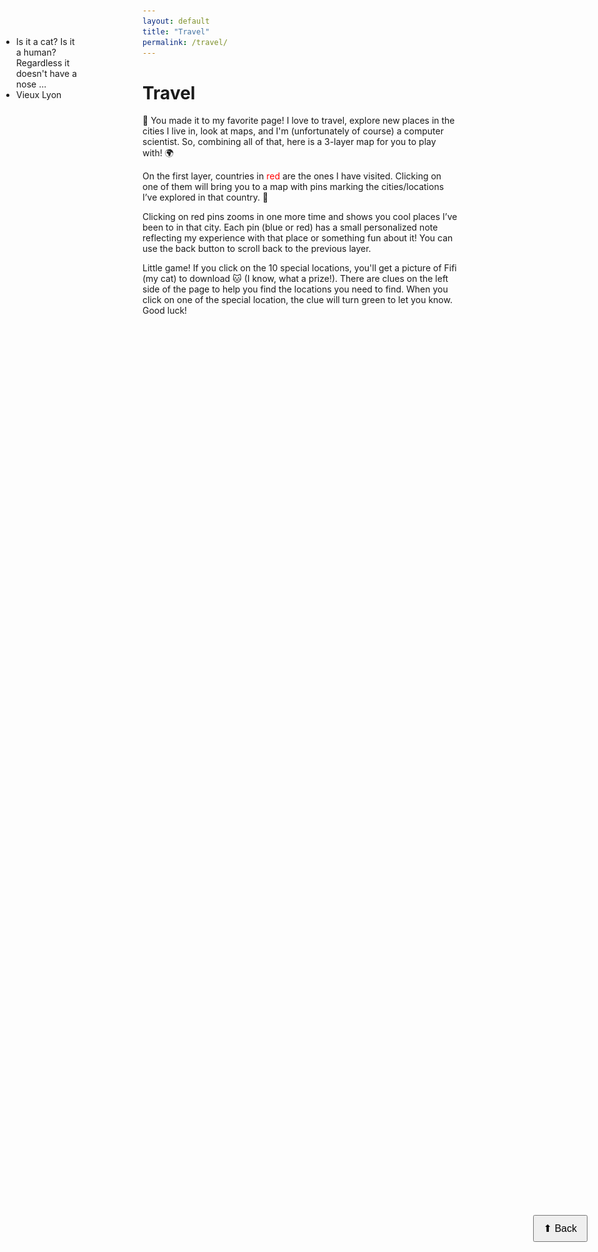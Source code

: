 ```yaml
---
layout: default
title: "Travel"
permalink: /travel/
---
```


<h1>Travel</h1>
<p>🎉 You made it to my favorite page! I love to travel, explore new places in the cities I live in, look at maps, and I'm (unfortunately of course) a computer scientist. So, combining all of that, here is a 3-layer map for you to play with! 🌍</p>

<p>On the first layer, countries in <span style="color:red;">red</span> are the ones I have visited. Clicking on one of them will bring you to a map with pins marking the cities/locations I’ve explored in that country. 📍</p>

<p>Clicking on red pins zooms in one more time and shows you cool places I’ve been to in that city. Each pin (blue or red) has a small personalized note reflecting my experience with that place or something fun about it! You can use the back button to scroll back to the previous layer.</p>

<p>Little game! If you click on the 10 special locations, you'll get a picture of Fifi (my cat) to download 🐱 (I know, what a prize!). There are clues on the left side of the page to help you find the locations you need to find. When you click on one of the special location, the clue will turn green to let you know. Good luck!</p>


<div id="world-map-container">
  <div id="world-map" style="height: 640px; border-radius: 10px; margin-bottom: 1rem;"></div>
</div>

<div id="country-map-container"></div>
<div id="city-map-container"></div>

<link rel="stylesheet" href="https://unpkg.com/leaflet@1.9.4/dist/leaflet.css"/>
<link rel="stylesheet" href="https://unpkg.com/leaflet.markercluster/dist/MarkerCluster.css" />
<link rel="stylesheet" href="https://unpkg.com/leaflet.markercluster/dist/MarkerCluster.Default.css" />
<script src="https://unpkg.com/leaflet@1.9.4/dist/leaflet.js"></script>
<script src="https://unpkg.com/leaflet.markercluster/dist/leaflet.markercluster.js"></script>

<div id="clues" style="
    position: fixed;
    left: 10px;
    top: 100px;
    width: 120px;  /* max width for the container */
    z-index: 1000;
">
  <ul style="max-width: 220px; word-wrap: break-word; white-space: normal; padding-left: 1rem;">
    <li id="clue-1">Is it a cat? Is it a human? Regardless it doesn't have a nose ...</li>
    <li id="clue-2">Vieux Lyon</li>
  </ul>
</div>
<button id="scroll-back" style="
    position: fixed;
    top: 50%;
    right: 20px;
    z-index: 1000;
    padding: 10px 15px;
    font-size: 16px;
">
⬆ Back
</button>

<script>

  // Stack to track previous ranks
let scrollHistory = ["world-map-container"]; // matches the container ID

// Call this function whenever scrolling down to a new rank
function pushScrollTarget(sectionId) {
  scrollHistory.push(sectionId);
  const target = document.getElementById(sectionId);
  if (target) {
    target.scrollIntoView({ behavior: "smooth", block: "start" });
  }
}

const backButton = document.getElementById("scroll-back");

backButton.addEventListener("click", () => {
  if (scrollHistory.length < 2) return; // nothing to go back to

  // Remove current section
  scrollHistory.pop();

  // Scroll to previous section
  const previousSectionId = scrollHistory[scrollHistory.length - 1];
  const previous = document.getElementById(previousSectionId);
  if (previous) {
    previous.scrollIntoView({ behavior: "smooth", block: "start" });
  }
});

let triggersClicked = new Set();
const triggersNeeded = 2; // number of pins to click to win

  // Places I have visited
  const visitedPlaces = [
    
    // Canada
    { country: "Canada", city: "Montreal", coords: [45.5017, -73.5673], description: "I tried the bagels with a local!" },
    { country: "Canada", city: "Quebec City", coords: [46.81389, -71.20806], description: "I can't believe the most famous building of the city is used as an hotel 😦."},
    { country: "Canada", city: "Parc national de la Jacques-Cartier", coords: [47.33333, -71.35000], description: "Stunning river views."},
    { country: "Canada", city: "Parc national des Hautes-Gorges-de-la-Rivière-Malbaie", coords: [47.93333, -70.51667], description: ""},
    { country: "Canada", city: "Sainte-Brigitte-de-Laval", coords: [47.00000, -71.20000], description: "Stayed at an off-grid AirBnB."},

    // Mexico
    { country: "Mexico", city: "Mexico City", coords: [19.432608, -99.133209], description: ""},
    { country: "Mexico", city: "Cancun", coords: [21.16056, -86.84750], description: ""},
    { country: "Mexico", city: "Chichén Itzá", coords: [20.68306, -88.56861], description: ""},

    // Spain
    { country: "Spain", city: "Madrid", coords: [40.416775, -3.70379], description: "The capital city, full of life, art, and history."},
    { country: "Spain", city: "Barcelona", coords: [41.3850639, 2.1734035], description: "Catalonia’s vibrant capital with amazing architecture."},
    { country: "Spain", city: "Bilbao", coords: [43.263013, -2.935013], description: "Basque city known for the Guggenheim museum and riverfront."},
    { country: "Spain", city: "Pamplona", coords: [42.812526, -1.645774], description: "Famous for the Running of the Bulls."},
    { country: "Spain", city: "Palma de Mallorca", coords: [39.571625, 2.650544], description: "Beautiful island capital, charming and Mediterranean."},
    { country: "Spain", city: "Cala Llombards", coords: [39.321667, 3.139167], description: "A peaceful beach in Mallorca, perfect for relaxing."},
    { country: "Spain", city: "Alcúdia", coords: [39.84972, 3.12528], description: "Historic town in Mallorca with a lovely old town and great beaches."},
    { country: "Spain", city: "Valencia", coords: [39.46975, -0.37739], description: "Coastal city known for paella, futuristic architecture, and arts."},
    { country: "Spain", city: "San Sebastián", coords: [43.312691, -1.993332], description: "Coastal Basque city, beautiful beaches and food heaven."},
    { country: "Spain", city: "Tudela", coords: [42.062509, -1.607873], description: "Historical town in Navarre, rich heritage and relaxing pace."},
    { country: "Spain", city: "Bardenas Reales", coords: [42.1878, -1.4687], description: "Semi-desert natural park in Navarre, surreal landscapes."},
    { country: "Spain", city: "Alfaro", coords: [42.11556, -1.85028], description: "Small town with Roman history and pleasant surroundings."},

    // UK
    { country: "United Kingdom", city: "London", coords: [51.507351, -0.127758], description: "The capital city, full of history, culture, and metropolitan energy."},
    { country: "United Kingdom", city: "Liverpool", coords: [53.41058, -2.97794], description: "Famous port city with great music and maritime heritage."},
    { country: "United Kingdom", city: "Edinburgh", coords: [55.953252, -3.188267], description: "Scotland’s capital, with its castle, festivals, and old town charm."},

    { country: "Belgium", city: "Bruxelles", coords: [50.8503463, 4.3517211], description: "Capital of Belgium, rich history and grand architecture."},
    { country: "Belgium", city: "Bruges", coords: [51.2093485, 3.2247005], description: "Medieval city, canals, beautiful and peaceful."},

    { country: "Netherlands", city: "Amsterdam", coords: [52.3676, 4.9041], description: "The Dutch capital, charming canals and cultural hotspots."},

    { country: "Denmark", city: "Copenhagen", coords: [55.6761, 12.5683], description: "Vibrant Scandinavian capital, design, food, and biking."},

    { country: "Germany", city: "Berlin", coords: [52.5200, 13.4050], description: "Historic, dynamic, modern and full of stories."},
    { country: "Germany", city: "Hamburg", coords: [53.5511, 9.9937], description: "Port city with maritime history and diverse neighborhoods."},

    { country: "Latvia", city: "Riga", coords: [56.9496, 24.1052], description: "Capital of Latvia with art nouveau architecture and vibrant old town."},

    { country: "Sweden", city: "Uppsala", coords: [59.8586, 17.6389], description: "Historic university city north of Stockholm."},
    { country: "Sweden", city: "Stockholm", coords: [59.3293, 18.0686], description: "Sweden’s capital, built on islands, rich culture & history."},
    { country: "Sweden", city: "Malmö", coords: [55.6050, 13.0038], description: "Southern coastal city, mix of modern and traditional."},
    { country: "Sweden", city: "Göteborg", coords: [57.7089, 11.9746], description: "Sweden’s major west coast city, relaxed seaside vibes."},
    { country: "Sweden", city: "Färnebofjärden National Park", coords: [60.2022758, 16.8047159], description: "Wild river, rapids and scenic landscapes in Swedish nature."},
    { country: "Sweden", city: "Gävle", coords: [60.6749, 17.1410], description: "Coastal city, gateway to the north with sea and archipelago."},
    { country: "Sweden", city: "Kallmyr", coords: [61.7783, 16.9135], description: "Rural area in Sweden (check exact location)."},
    { country: "Sweden", city: "Järvsö", coords: [61.7428, 16.4670], description: "Small town known for nature, skiing and local charm."},

    { country: "Greece", city: "Athens", coords: [37.9838, 23.7275], description: "The ancient capital, full of history and philosophy."},
    { country: "Croatia", city: "Split", coords: [43.5081, 16.4402], description: "Historic Adriatic city with Diocletian’s Palace and vibrant waterfront."},
    { country: "Croatia", city: "Solin", coords: [43.5367, 16.4509], description: "Older Roman ruins close to Split."},
    { country: "Hungary", city: "Budapest", coords: [47.4979, 19.0402], description: "Twin-city across the Danube, grand architecture and baths."},
    { country: "Hungary", city: "Veszprém", coords: [47.0933, 17.9115], description: "Historic city with a castle hill and lovely views over the surrounding hills."},
    { country: "Slovakia", city: "Bratislava", coords: [48.1486, 17.1077], description: "Capital city on the Danube, charming old town."},
    { country: "Czechia", city: "Valtice", coords: [48.7500, 16.7500], description: "Small town known for its chateau and wine region."},
    { country: "Austria", city: "Vienna", coords: [48.2082, 16.3738], description: "Imperial capital, music, culture, coffeehouses."},
    { country: "Austria", city: "Hallstatt", coords: [47.5623, 13.6491], description: "Picturesque lakeside village in the Salzkammergut."},
    { country: "Austria", city: "Werfenweng", coords: [47.4667, 13.2500], description: "Mountain village, nature and alpine views."},
    { country: "Austria", city: "Salzburg", coords: [47.8095, 13.0550], description: "Mozart’s birthplace, baroque architecture & fortress."},
    { country: "Switzerland", city: "Geneva", coords: [46.2044, 6.1432], description: "Lakeside international city, diplomacy and culture."},
    { country: "Switzerland", city: "Lugano", coords: [46.0037, 8.9511], description: "Lakeside Swiss-Italian town with palm trees & mountains."},
    { country: "Switzerland", city: "Morcote", coords: [45.9608, 8.7894], description: "Charming village on Lake Lugano with lovely gardens."},
    { country: "Switzerland", city: "Serpiano", coords: [45.8491, 8.9951], description: "Hamlet in Ticino, great views over mountains and lake region."},

    // France
    { country: "France", city: "Paris", coords: [48.856614, 2.352222], description: ""},
    { country: "France", city: "Élancourt", coords: [48.783900, 1.958900], description: ""},
    { country: "France", city: "Maurepas", coords: [48.780000, 1.962000], description: ""},
    { country: "France", city: "Coignières", coords: [48.734200, 1.809700], description: ""},
    { country: "France", city: "Carrières-sur-Seine", coords: [48.896100, 2.197200], description: ""},
    { country: "France", city: "Orly", coords: [48.728600, 2.379500], description: ""},
    { country: "France", city: "Antony", coords: [48.742200, 2.294600], description: ""},
    { country: "France", city: "Boulogne-Billancourt", coords: [48.839700, 2.239900], description: ""},
    { country: "France", city: "Rambouillet", coords: [48.633300, 1.833300], description: ""},
    { country: "France", city: "Versailles", coords: [48.804865, 2.120355], description: "Famous for the Palace of Versailles."},
    { country: "France", city: "Évry", coords: [48.629800, 2.440600], description: "Évry-Courcouronnes, administrative and university area."},
    { country: "France", city: "Nanterre", coords: [48.892400, 2.206000], description: "Near La Défense, important western suburb."},
    { country: "France", city: "La Défense", coords: [48.892500, 2.238800], description: ""},
    { country: "France", city: "Houilles", coords: [48.902000, 2.181700], description: "North-west suburb in the Yvelines/Île-de-France area."},
    { country: "France", city: "Aubervilliers", coords: [48.912900, 2.384400], description: "Northeastern suburb with a working-class, multicultural vibe."},
    { country: "France", city: "Saint-Denis", coords: [48.936200, 2.357400], description: "Historic town with the basilica and Stade de France."},
    { country: "France", city: "Trappes", coords: [48.790600, 1.842600], description: "Town in the Yvelines, near Élancourt and Maurepas."},
    { country: "France", city: "La Verrière", coords: [48.759200, 1.963100], description: "Small commune adjacent to Élancourt and Le Mesnil."},
    { country: "France", city: "Montigny-le-Bretonneux", coords: [48.766700, 2.019700], description: "Part of Saint-Quentin-en-Yvelines urban area."},
    { country: "France", city: "Saint-Cyr-l'École", coords: [48.804700, 2.137800], description: "Town near Versailles, military academy history."},
    { country: "France", city: "Guyancourt", coords: [48.788600, 2.038900], description: "Residential town in Saint-Quentin-en-Yvelines."},
    { country: "France", city: "Jouars-Pontchartrain", coords: [48.803300, 1.827200], description: "Rural commune with châteaux and country roads."},
    { country: "France", city: "Plaisir", coords: [48.812000, 1.947000], description: "Suburban town west of Paris."},
    { country: "France", city: "Vélizy-Villacoublay", coords: [48.776900, 2.217400], description: "Commercial and tech area with the Vélizy 2 mall."},
    { country: "France", city: "Issy-les-Moulineaux", coords: [48.821400, 2.269900], description: "South-western suburb, media and business hub."},
    { country: "France", city: "Chelles", coords: [48.879200, 2.606900], description: "Eastern suburb on the Marne river."},
    { country: "France", city: "Montreuil", coords: [48.863800, 2.448600], description: "Eastern suburb with a lively arts scene."},
    { country: "France", city: "Puteaux", coords: [48.885000, 2.238900], description: "On the Seine, adjacent to La Défense."},
    { country: "France", city: "Bezons", coords: [48.917000, 2.236900], description: "North-west suburb on the Seine."},
    { country: "France", city: "Chatou", coords: [48.896900, 2.155900], description: "Western suburb on the Seine, Île des Impressionnistes nearby."},
    { country: "France", city: "Croissy-sur-Seine", coords: [48.882200, 2.139900], description: "Riverside town with residential charm."},
    { country: "France", city: "Marne-la-Coquette", coords: [48.826400, 2.150100], description: ""},
    { country: "France", city: "Palaiseau", coords: [48.713000, 2.237000], description: ""},
    { country: "France", city: "Cergy", coords: [49.036100, 2.076300], description: ""},
    { country: "France", city: "Strasbourg", coords: [48.573405, 7.752111], description: "Alsatian capital with a beautiful cathedral and riverside old town."},
    { country: "France", city: "Mulhouse", coords: [47.750839, 7.335888], description: "Industrial city in Alsace with interesting museums."},
    { country: "France", city: "Wittenheim", coords: [47.792800, 7.316200], description: "Small town near Mulhouse."},
    { country: "France", city: "Lille", coords: [50.629250, 3.057256], description: "Vibrant northern city with Flemish influences."},
    { country: "France", city: "Compiègne", coords: [49.427200, 2.826600], description: "Historic town in Hauts-de-France with a royal palace."},
    { country: "France", city: "Chartres", coords: [48.446700, 1.489000], description: "Famous cathedral and medieval town."},
    { country: "France", city: "Fontainebleau", coords: [48.403600, 2.700300], description: "Historic château and large surrounding forest."},
    { country: "France", city: "Rouen", coords: [49.443232, 1.099971], description: "Normandy city with a splendid cathedral and medieval quarter."},
    { country: "France", city: "Étretat", coords: [49.703600, 0.205700], description: "Cliffs and seaside village with dramatic rock arches."},
    { country: "France", city: "Fécamp", coords: [49.754300, 0.373500], description: "Coastal town in Normandy with maritime heritage."},
    { country: "France", city: "Yport", coords: [49.736000, 0.444000], description: "Small Normandy seaside village between Étretat and Fécamp."},
    { country: "France", city: "Ouistreham", coords: [49.279100, -0.308300], description: "Seaside town and ferry port near Caen."},
    { country: "France", city: "Caen", coords: [49.182860, -0.370679], description: "Historic Normandy city with WWII memorials."},
    { country: "France", city: "Utah Beach", coords: [49.396667, -1.164167], description: "D-Day landing beach (Utah), memorials and museums."},
    { country: "France", city: "Sainte-Mère-Église", coords: [49.402800, -1.333300], description: "Historic town famous for airborne landings during D-Day."},
    { country: "France", city: "Cherbourg-en-Cotentin", coords: [49.633333, -1.616667], description: "Major port on the Cotentin peninsula."},
    { country: "France", city: "Île d'Oléron", coords: [45.931600, -1.317500], description: "Large Atlantic island with beaches and oyster farms."},
    { country: "France", city: "Brest", coords: [48.390394, -4.486076], description: "Port city in Brittany with maritime history."},
    { country: "France", city: "Nantes", coords: [47.218371, -1.553621], description: "Historic city on the Loire with a creative scene."},
    { country: "France", city: "Vannes", coords: [47.658600, -2.760600], description: "Pretty walled town in Brittany on the Gulf of Morbihan."},
    { country: "France", city: "Laval", coords: [48.069700, -0.771200], description: "Town in Mayenne with medieval roots."},
    { country: "France", city: "Plougonvelin", coords: [48.327000, -4.783000], description: "Coastal commune near Pointe Saint-Mathieu, great coastal walks."},
    { country: "France", city: "La Rochelle", coords: [46.160329, -1.151139], description: "Atlantic port city with historic harbour."},
    { country: "France", city: "Périgueux", coords: [45.184000, 0.721800], description: "Capital of Périgord with Romanesque architecture."},
    { country: "France", city: "Bordeaux", coords: [44.837789, -0.579180], description: "Wine capital with elegant architecture and riverfront."},
    { country: "France", city: "Pessac", coords: [44.805500, -0.588600], description: "Suburb of Bordeaux, known for vineyards and university areas."},
    { country: "France", city: "Talence", coords: [44.810300, -0.604000], description: "Residential and university suburb of Bordeaux."},
    { country: "France", city: "Dune du Pilat", coords: [44.588600, -1.214200], description: "Europe's highest sand dune near Arcachon."},
    { country: "France", city: "Arcachon", coords: [44.659500, -1.148800], description: "Seaside resort famous for beaches and oyster farming."},
    { country: "France", city: "Arès", coords: [44.692000, -1.162000], description: "Coastal town on Arcachon Bay."},
    { country: "France", city: "Le Grand Crohot", coords: [44.601000, -1.273000], description: "Popular surf beach on the Atlantic coast."},
    { country: "France", city: "Le Porge Océan", coords: [44.751000, -1.292000], description: "Long sandy beach and dunes on the Atlantic coast."},
    { country: "France", city: "Bègles", coords: [44.801400, -0.561000], description: "Near Bordeaux, residential and riverside areas."},
    { country: "France", city: "Villenave-d'Ornon", coords: [44.781400, -0.564400], description: "Suburb south of Bordeaux."},
    { country: "France", city: "Saint-Émilion", coords: [44.892200, -0.156600], description: "Famous medieval village and premier wine region."},
    { country: "France", city: "Mérignac", coords: [44.832500, -0.603900], description: "Location of Bordeaux–Mérignac Airport and suburbs."},
    { country: "France", city: "Le Bouscat", coords: [44.859200, -0.604400], description: "Residential suburb near Bordeaux."},
    { country: "France", city: "Cenon", coords: [44.833300, -0.533300], description: "Suburb on the right bank of the Garonne."},
    { country: "France", city: "Lormont", coords: [44.883300, -0.517200], description: "Riverside suburb to the north-east of Bordeaux."},
    { country: "France", city: "Eysines", coords: [44.885000, -0.672000], description: "North-west suburb of Bordeaux."},
    { country: "France", city: "Floirac", coords: [44.792500, -0.515300], description: "Suburb east of Bordeaux, across the river."},
    { country: "France", city: "Plage d'Ilbarritz", coords: [43.478600, -1.611400], description: "Popular beach near Biarritz."},
    { country: "France", city: "Tarbes", coords: [43.233300, 0.083300], description: "Gateway to the Pyrenees with mountain access."},
    { country: "France", city: "Toulouse", coords: [43.604500, 1.444000], description: "Pink City, aerospace hub and lively cultural scene."},
    { country: "France", city: "Bergerac", coords: [44.849100, 0.483900], description: "Town in Dordogne, close to wine country."},
    { country: "France", city: "Le Bugue", coords: [44.888900, 0.890800], description: "Small town on the Vézère river in Dordogne."},
    { country: "France", city: "Lascaux", coords: [45.048300, 1.167900], description: "Prehistoric cave paintings near Montignac."},
    { country: "France", city: "Tursac", coords: [44.945000, 1.168000], description: "Dordogne village near Lascaux and Vézère valley."},
    { country: "France", city: "Cahors", coords: [44.447800, 1.438200], description: "Medieval town on the Lot river, famous for its bridge."},
    { country: "France", city: "Castelnaud-la-Chapelle", coords: [44.804500, 1.150400], description: "Castle village overlooking the Dordogne."},
    { country: "France", city: "Rocamadour", coords: [44.795000, 1.616800], description: "Cliffside pilgrimage town with dramatic views."},
    { country: "France", city: "Sarlat-la-Canéda", coords: [44.891930, 1.216020], description: "Well-preserved medieval town in Dordogne."},
    { country: "France", city: "Saint-Cirq-Lapopie", coords: [44.446600, 1.964600], description: "Picturesque village perched above the Lot river."},
    { country: "France", city: "Lacave", coords: [44.891000, 1.823000], description: "Small commune in the Lot with caves and countryside."},
    { country: "France", city: "Martel", coords: [44.889000, 1.709000], description: "Town with medieval streets and nearby prehistoric sites."},
    { country: "France", city: "Padirac (Gouffre de Padirac)", coords: [44.787800, 1.772800], description: "Famous chasm with underground river tours."},
    { country: "France", city: "La Fontaine du Berger", coords: [45.80098891379715, 2.9936857070736145], description: "Local fountain/spot (verify exact location if needed)."},
    { country: "France", city: "Carcassonne", coords: [43.213000, 2.351000], description: "Medieval fortified city with a spectacular citadel."},
    { country: "France", city: "Sigean", coords: [43.085800, 3.015500], description: "Small town near the Mediterranean, known for its wildlife park."},
    { country: "France", city: "Plage sauvage de la Vieille Nouvelle", coords: [43.002000, 3.038000], description: "Wild beach near Port-la-Nouvelle (great for long walks)."},
    { country: "France", city: "Nîmes", coords: [43.836700, 4.360100], description: "Roman monuments and well-preserved amphitheatre."},
    { country: "France", city: "Miramas", coords: [43.516400, 4.868300], description: "Town between Salon and Istres, gateway to the Camargue region."},
    { country: "France", city: "Salon-de-Provence", coords: [43.644500, 5.099800], description: "Historic Provençal town with a charming centre."},
    { country: "France", city: "Orange", coords: [44.138300, 4.808600], description: "Roman theatre and rich historic centre in Provence."},
    { country: "France", city: "Avignon", coords: [43.949300, 4.805500], description: "Papal city with the famous bridge and Palais des Papes."},
    { country: "France", city: "Les Angles", coords: [43.984000, 4.725000], description: "Small commune in the Gard/Arles area."},
    { country: "France", city: "Istres", coords: [43.515200, 4.974400], description: "Town on an étang near Martigues and the Étang de Berre."},
    { country: "France", city: "Marseille", coords: [43.296500, 5.369800], description: "Historic port city with vibrant neighbourhoods and sea views."},
    { country: "France", city: "Carry-le-Rouet", coords: [43.353000, 5.107000], description: "Seaside town west of Marseille, nice coastal walks."},
    { country: "France", city: "Aix-en-Provence", coords: [43.529700, 5.447400], description: "Elegant Provençal city, cafés and art."},
    { country: "France", city: "Arles", coords: [43.676600, 4.627600], description: "Roman and Van Gogh heritage, gateway to the Camargue."},
    { country: "France", city: "Trets", coords: [43.444700, 5.673600], description: "Small Provençal town with medieval streets."},
    { country: "France", city: "Nice", coords: [43.710200, 7.262000], description: "Riviera city with a famous promenade and Mediterranean vibe."},
    { country: "France", city: "Antibes", coords: [43.580400, 7.125600], description: "Coastal town with old port and sandy beaches."},
    { country: "France", city: "Fréjus", coords: [43.432600, 6.737000], description: "Historic town on the Côte d'Azur with Roman remains."},
    { country: "France", city: "Pont du Gard", coords: [43.948400, 4.532500], description: "Ancient Roman aqueduct and popular heritage site."},
    { country: "France", city: "Viaduc de Millau", coords: [44.078100, 3.022800], description: "Impressive modern viaduct spanning the Tarn valley."},
    { country: "France", city: "Hendaye", coords: [43.366300, -1.776700], description: "Coastal town on the Basque border with Spain."},
    { country: "France", city: "Saint-Raphaël", coords: [43.426300, 6.767300], description: "Riviera town with beaches and pleasant old quarter."},
    { country: "France", city: "Palavas-les-Flots", coords: [43.531600, 3.919200], description: "Seaside resort near Montpellier."},
    { country: "France", city: "Lyon", coords: [45.764000, 4.835700], description: "Gastronomic capital with a beautiful old town."},
    { country: "France", city: "Villeurbanne", coords: [45.766900, 4.880600], description: "Lyon suburb with a lively local scene."},
    { country: "France", city: "Hauterives", coords: [45.050800, 5.099600], description: "Home of the Palais Idéal du Facteur Cheval (must-see)."},
    { country: "France", city: "Vénissieux", coords: [45.707900, 4.904600], description: "Southern suburb of Lyon."},
    { country: "France", city: "Sainte-Foy-lès-Lyon", coords: [45.748600, 4.792100], description: "Residential town overlooking Lyon."},
    { country: "France", city: "Caluire-et-Cuire", coords: [45.787300, 4.855900], description: "Riverside suburb north of Lyon."},
    { country: "France", city: "Annecy", coords: [45.899200, 6.129400], description: "Lake town with alpine scenery and canals."},
    { country: "France", city: "Chambéry", coords: [45.564600, 5.917800], description: "Historic Savoyard town near the Alps."},
    { country: "France", city: "Tignes", coords: [45.468600, 6.976800], description: "High-altitude ski resort in the Tarentaise."},
    { country: "France", city: "Grenoble", coords: [45.188500, 5.724500], description: "Alpine city, gateway to mountain sports."},
    { country: "France", city: "Montbonnot-Saint-Martin", coords: [45.246900, 5.871200], description: "Small town north of Grenoble in a tech area."},
    { country: "France", city: "Aussois", coords: [45.219700, 6.798300], description: "Alpine village with access to Vanoise parks and hikes."},
    { country: "France", city: "La Plagne", coords: [45.507500, 6.699300], description: "Large ski area in the Paradiski domain."},
    { country: "France", city: "Les Arcs (station de ski)", coords: [45.517200, 6.718600], description: "Well-known ski resort area (Les Arcs)."},

    // Italy
    { country: "Italy", city: "Naples", coords: [40.851775, 14.268124], description: ""},
    { country: "Italy", city: "Pompei", coords: [40.750000, 14.486111], description: ""},
    { country: "Italy", city: "Rome", coords: [41.9027835, 12.4963655], description: ""},
    { country: "Italy", city: "Milan", coords: [45.4642035, 9.189982], description: ""},
    { country: "Italy", city: "Bologna", coords: [44.494887, 11.342616], description: ""},
    { country: "Italy", city: "Venice", coords: [45.440847, 12.315515], description: ""},
    { country: "Italy", city: "Turin", coords: [45.070339, 7.686864], description: ""},
    { country: "Italy", city: "Florence", coords: [43.769562, 11.255814], description: ""},
    { country: "Italy", city: "Fiuggi", coords: [41.800240, 13.224269], description: ""},
    { country: "Italy", city: "Verona", coords: [45.438384, 10.991621], description: ""},
    { country: "Italy", city: "Seceda (Dolomites)", coords: [46.600275, 11.726103], description: ""},
    { country: "Italy", city: "Vatican City", coords: [41.9039, 12.4529], description: ""},

    // Japan
    { country: "Japan", city: "Tokyo", coords: [35.68972, 139.69222], description: ""},
    { country: "Japan", city: "Kyoto", coords: [35.01167, 135.76833], description: ""},
    { country: "Japan", city: "Osaka", coords: [34.6937, 135.5023], description: ""},
    { country: "Japan", city: "Yokohama", coords: [35.443707, 139.638031], description: ""},
    { country: "Japan", city: "Fujiyoshida", coords: [35.48749, 138.80785], description: ""},
    { country: "Japan", city: "Saitama", coords: [35.9081, 139.657], description: ""},

    // Egypt
    { country: "Egypt", city: "Abu Simbel", coords: [22.3372, 31.6258], description: "" },
    { country: "Egypt", city: "Cairo", coords: [30.0444, 31.2357], description: "", subPlaces: [{ name: "Pyramids of Giza", coords: [29.9792, 31.1342], description: "" }, { name: "Great Sphinx of Giza", coords: [29.9753, 31.1376], description: "" }] },
    { country: "Egypt", city: "Aswan", coords: [24.0889, 32.8998], description: "" },
    { country: "Egypt", city: "Luxor", coords: [25.6872, 32.6396], description: "" },

    // United States of America
    { country: "United States of America", city: "Chicago", coords: [41.8781, -87.6298], description: "", subPlaces: [{ name: "The Bean (Cloud Gate)", coords: [41.882629, -87.623474], description: "Cloud Gate sculpture in Millennium Park."}, { name: "Field Museum", coords: [41.866234, -87.617088], description: "Natural history museum on the Museum Campus."}, { name: "Adler Planetarium", coords: [41.86639, -87.60667], description: "Historic planetarium on the lakefront."}, { name: "Grant Park", coords: [41.876465, -87.621887], description: "Large park in the Loop (Millennium Park, Art Institute)."}, { name: "Hyde Park", coords: [41.7943, -87.5907], description: "Neighborhood home to the University of Chicago."}, { name: "Wicker Park", coords: [41.908802, -87.679596], description: "Trendy neighborhood for food, music, and nightlife."}, { name: "Logan Square", coords: [41.923122, -87.70929], description: "Vibrant neighborhood with restaurants and arts scene."}]},
    { country: "United States of America", city: "Miami", coords: [25.7617, -80.1918], description: "" },
    { country: "United States of America", city: "West Palm Beach", coords: [26.7153, -80.0534], description: "" },
    { country: "United States of America", city: "Chokoloskee", coords: [25.8570, -81.3600], description: "" },
    { country: "United States of America", city: "Everglades National Park", coords: [25.2866, -80.8987], description: "" },
    { country: "United States of America", city: "Atlanta", coords: [33.7490, -84.3880], description: "" },
    { country: "United States of America", city: "Baltimore", coords: [39.2904, -76.6122], description: "" },
    { country: "United States of America", city: "New York City", coords: [40.7128, -74.0060], description: "" },
    { country: "United States of America", city: "Boston", coords: [42.3601, -71.0589], description: "" },
    { country: "United States of America", city: "Pigeon Forge", coords: [35.7884, -83.5546], description: "" },
    { country: "United States of America", city: "Great Smoky Mountains National Park", coords: [35.6118, -83.4895], description: "" },
    { country: "United States of America", city: "Knoxville", coords: [35.9606, -83.9207], description: "" },
    { country: "United States of America", city: "Nashville", coords: [36.1627, -86.7816], description: "" },
    { country: "United States of America", city: "Lemont", coords: [41.6764, -87.9839], description: "" },
    { country: "United States of America", city: "Indiana Dunes National Park", coords: [41.6596, -87.0526], description: "" },
    { country: "United States of America", city: "Gatlinburg", coords: [35.7143, -83.5102], description: "" },
    { country: "United States of America", city: "Washington, D.C.", coords: [38.9072, -77.0369], description: "" },
    { country: "United States of America", city: "Terre Haute", coords: [39.4667, -87.4139], description: "" },
    { country: "United States of America", city: "Warren Dunes State Park", coords: [41.8736, -86.9040], description: "" },
    { country: "United States of America", city: "New Buffalo", coords: [41.7867, -86.7226], description: "" },
    { country: "United States of America", city: "Naperville", coords: [41.7508, -88.1535], description: "" },
    { country: "United States of America", city: "Evanston", coords: [42.0451, -87.6877], description: "" },
    { country: "United States of America", city: "Glencoe", coords: [42.1293, -87.7765], description: "" },
    { country: "United States of America", city: "Winnetka", coords: [42.1084, -87.7229], description: "" },
    { country: "United States of America", city: "Skokie", coords: [42.0324, -87.7416], description: "" },
    { country: "United States of America", city: "Niles", coords: [42.0266, -87.8030], description: "" },
    { country: "United States of America", city: "Milwaukee", coords: [43.0389, -87.9065], description: "" },
    { country: "United States of America", city: "Madison", coords: [43.0731, -89.4012], description: "" },
    { country: "United States of America", city: "Devil's Lake State Park", coords: [43.5056, -89.7445], description: "" },
    { country: "United States of America", city: "Dubuque", coords: [42.5006, -90.6646], description: "" },

    { country: "United States of America", city: "Los Angeles", coords: [34.0522, -118.2437], description: "" },
  { country: "United States of America", city: "San Francisco", coords: [37.7749, -122.4194], description: "" },
  { country: "United States of America", city: "Sacramento", coords: [38.5816, -121.4944], description: "" },
  { country: "United States of America", city: "Monterey", coords: [36.6002, -121.8947], description: "" },
  { country: "United States of America", city: "San Diego", coords: [32.7157, -117.1611], description: "" },
  { country: "United States of America", city: "Ventura", coords: [34.2805, -119.2945], description: "" },
  { country: "United States of America", city: "Channel Islands National Park", coords: [33.9961, -119.7692], description: "" },
  { country: "United States of America", city: "Joshua Tree National Park", coords: [33.8734, -115.9010], description: "" },
  { country: "United States of America", city: "Joshua Tree", coords: [34.1347, -116.3131], description: "" },
  { country: "United States of America", city: "Indio", coords: [33.7206, -116.2156], description: "" },
  { country: "United States of America", city: "Dallas", coords: [32.7767, -96.7970], description: "" },
  { country: "United States of America", city: "Seattle", coords: [47.6062, -122.3321], description: "" },
  { country: "United States of America", city: "Portland", coords: [45.5152, -122.6784], description: "" },
  { country: "United States of America", city: "Olympic National Park", coords: [47.8021, -123.6044], description: "" },
  { country: "United States of America", city: "Mount Rainier National Park", coords: [46.8523, -121.7603], description: "" },
  { country: "United States of America", city: "Berkeley", coords: [37.8715, -122.2730], description: "" },
  { country: "United States of America", city: "Mount St. Helens", coords: [46.1991, -122.1889], description: "" },
  { country: "United States of America", city: "Olympia", coords: [47.0379, -122.9007], description: "" },
  { country: "United States of America", city: "Ruby Beach", coords: [47.7152, -124.4150], description: "" },
  { country: "United States of America", city: "Hoquiam", coords: [46.9804, -123.8893], description: "" },
  { country: "United States of America", city: "Port Angeles", coords: [48.1181, -123.4307], description: "" },

  { country: "United States of America", city: "Yellowstone National Park", coords: [44.4280, -110.5885], description: "" },
  { country: "United States of America", city: "Grand Teton National Park", coords: [43.7904, -110.6818], description: "" },
  { country: "United States of America", city: "Billings", coords: [45.7833, -108.5007], description: "" },
  { country: "United States of America", city: "Island Park", coords: [44.4183, -111.3669], description: "" },
  { country: "United States of America", city: "Driggs", coords: [43.7230, -111.1116], description: "" },
  { country: "United States of America", city: "Salt Lake City", coords: [40.7608, -111.8910], description: "" },
  { country: "United States of America", city: "Moab", coords: [38.5733, -109.5498], description: "" },
  { country: "United States of America", city: "Arches National Park", coords: [38.7331, -109.5925], description: "" },
  { country: "United States of America", city: "Canyonlands National Park", coords: [38.3269, -109.8783], description: "" },
  { country: "United States of America", city: "Grand Canyon National Park", coords: [36.1069, -112.1129], description: "" },
  { country: "United States of America", city: "Zion National Park", coords: [37.2982, -113.0263], description: "" },
  { country: "United States of America", city: "Petrified Forest National Park", coords: [34.9090, -109.8068], description: "" },
  { country: "United States of America", city: "Phoenix", coords: [33.4484, -112.0740], description: "" },
  { country: "United States of America", city: "Las Vegas", coords: [36.1699, -115.1398], description: "" },
  { country: "United States of America", city: "Hoover Dam", coords: [36.0156, -114.7377], description: "" },
  { country: "United States of America", city: "Hurricane", coords: [37.1753, -113.2899], description: "" },
  { country: "United States of America", city: "Cameron", coords: [35.8661, -111.4088], description: "" },
  { country: "United States of America", city: "Valle", coords: [35.6583, -112.1366], description: "" },
  { country: "United States of America", city: "Sedona", coords: [34.8697, -111.7609], description: "" },
  { country: "United States of America", city: "Flagstaff", coords: [35.1983, -111.6513], description: "" },
  ];

  const visitedCountries = [...new Set(visitedPlaces.map(p => p.country))];

  // Create world map
  const worldMap = L.map("world-map").setView([20, 0], 2);
  L.tileLayer("https://{s}.tile.openstreetmap.org/{z}/{x}/{y}.png", {
    attribution: '&copy; <a href="https://www.openstreetmap.org/">OpenStreetMap</a> contributors',
  }).addTo(worldMap);
  
  // Load world countries GeoJSON
  fetch("https://raw.githubusercontent.com/johan/world.geo.json/master/countries.geo.json")
    .then(res => res.json())
    .then(data => {
      L.geoJSON(data, {
        style: feature => {
          const isVisited = visitedCountries.includes(feature.properties.name);
          return {
            color: "#888",
            weight: 0,
            fillColor: isVisited ? "rgba(255,0,0,0.4)" : "transparent", 
            fillOpacity: isVisited ? 0.6 : 0,
          };
        },

onEachFeature: function(feature, layer) {
  const name = feature.properties.name;
  layer.bindTooltip(name, { sticky: true });
  if (visitedCountries.includes(name)) {
    layer.on("click", () => {
      showCountryMap(feature);
      pushScrollTarget("country-map-container");

    });
  }
}

}).addTo(worldMap);
    });

// Default blue marker (same as Leaflet)
const defaultIcon = L.icon({
  iconUrl: 'https://unpkg.com/leaflet@1.9.4/dist/images/marker-icon.png',
  iconRetinaUrl: 'https://unpkg.com/leaflet@1.9.4/dist/images/marker-icon-2x.png',
  shadowUrl: 'https://unpkg.com/leaflet@1.9.4/dist/images/marker-shadow.png',
  iconSize: [25, 41],
  iconAnchor: [12, 41],
  popupAnchor: [1, -34],
  shadowSize: [41, 41]
});

// Red marker (same shape as default, but red)
const redIcon = L.icon({
  iconUrl: 'https://raw.githubusercontent.com/pointhi/leaflet-color-markers/master/img/marker-icon-2x-red.png',
  iconRetinaUrl: 'https://raw.githubusercontent.com/pointhi/leaflet-color-markers/master/img/marker-icon-2x-red.png',
  shadowUrl: 'https://unpkg.com/leaflet@1.9.4/dist/images/marker-shadow.png',
  iconSize: [25, 41],
  iconAnchor: [12, 41],
  popupAnchor: [1, -34],
  shadowSize: [41, 41]
});

  function showCountryMap(feature) {
    const countryName = feature.properties.name;
    const countryPlaces = visitedPlaces.filter(p => p.country === countryName);

    document.getElementById("country-map-container").innerHTML = `
      <h2 style="margin-top: 1rem;">${countryName}</h2>
      <div id="country-map" style="height: 640px; border-radius: 1px;"></div>`;

    const countryMap = L.map("country-map");
    L.tileLayer("https://{s}.tile.openstreetmap.org/{z}/{x}/{y}.png", {
      attribution: '&copy; <a href="https://www.openstreetmap.org/">OpenStreetMap</a> contributors',
    }).addTo(countryMap);

    const countryLayer = L.geoJSON(feature, {
      style: { 
        color: "rgba(255,0,0,0)",
        weight: 0,
        fillOpacity: 0
      }
    }).addTo(countryMap);

    countryMap.fitBounds(countryLayer.getBounds());
    const markers = L.markerClusterGroup(); // Grouping markers by clusters

countryPlaces.forEach(place => {
  const hasSubPlaces = place.subPlaces && place.subPlaces.length > 0;
  const iconToUse = hasSubPlaces ? redIcon : defaultIcon;

  const marker = L.marker(place.coords, { icon: iconToUse });
  // Show description on hover (tooltip)
  marker.bindTooltip(`<b>${place.city}</b><br>${place.description}`, { permanent: false, direction: 'top', offset: [0, -40] } );

  // Click handler for subPlaces or special trigger
  marker.on('click', () => {
    if (hasSubPlaces) {
      showCityMap(place);
      pushScrollTarget("city-map-container");
    }
  });

  markers.addLayer(marker);
});
 countryMap.addLayer(markers);
   // document.getElementById("country-map-container").scrollIntoView({ behavior: "smooth" });

  }
  
function showCityMap(place) {
  document.getElementById("city-map-container").innerHTML = `
    <h3 style="margin-top: 1rem;">${place.city}</h3>
    <div id="city-map" style="height: 640px; border-radius: 1px;"></div>
  `;

  const cityMap = L.map("city-map").setView(place.coords, 13);
  L.tileLayer("https://{s}.tile.openstreetmap.org/{z}/{x}/{y}.png", {
    attribution: '&copy; <a href="https://www.openstreetmap.org/">OpenStreetMap</a> contributors',
  }).addTo(cityMap);

  // Marker cluster for city
  const cityMarkers = L.markerClusterGroup();

  place.subPlaces.forEach((sub, index) => {
    const marker = L.marker(sub.coords)
      .bindTooltip(`<b>${sub.name}</b><br>${sub.description}`, { permanent: false, direction: 'top', offset: [-13.8, -11] })

    // If special, add game logic
    if (sub.special) {
      marker.on('click', () => {
        // 1️⃣ Confetti
        if (!triggersClicked.has(sub.name)) {
          triggersClicked.add(sub.name);
          if (window.confetti) {
            confetti({ particleCount: 100, spread: 60, origin: { y: 0.6 } });
          }

          // 2️⃣ Highlight clue
          const clueEl = document.getElementById(`clue-${index + 1}`);
          if (clueEl) {
            clueEl.style.backgroundColor = "#d4edda"; // light green
            clueEl.style.color = "#155724"; // dark green text
            clueEl.innerHTML = "✔️ " + clueEl.textContent;
          }

          // 3️⃣ Check if all special pins are clicked
          const allSpecial = place.subPlaces.filter(p => p.special).length;
          if (triggersClicked.size >= allSpecial) {
            showWin();
          }
        }
      });
    }

    cityMarkers.addLayer(marker);
  });

  cityMap.addLayer(cityMarkers);
  pushScrollTarget("city-map-container");
}


function showWin() {
  // Confetti
  if (window.confetti) {
    confetti({ particleCount: 200, spread: 70, origin: { y: 0.6 } });
  }

  // Show cat picture
  const prizeSection = document.getElementById("prize-section");
  prizeSection.innerHTML = `
    <h2>🎉 You found all the secret pins! 🎉</h2>
    <img src="/assets/fifi1.jpeg" style="width:400px; border-radius:10px;"/>
    <p>Here is Fifi, my cat, celebrating with you! 🐱</p>
  `;

  // Scroll smoothly to prize section
  prizeSection.scrollIntoView({ behavior: "smooth", block: "center" });
}

</script>
<div id="prize-section" style="margin-top:2rem;"></div>

<!-- Add confetti library -->
<script src="https://cdn.jsdelivr.net/npm/canvas-confetti@1.6.0/dist/confetti.browser.min.js"></script>
